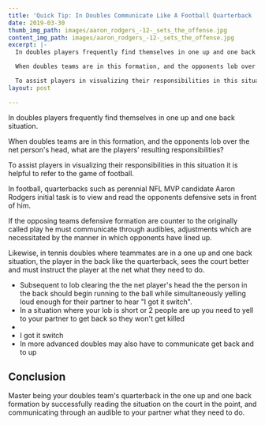 ```yaml
---
title: 'Quick Tip: In Doubles Communicate Like A Football Quarterback '
date: 2019-03-30
thumb_img_path: images/aaron_rodgers_-12-_sets_the_offense.jpg
content_img_path: images/aaron_rodgers_-12-_sets_the_offense.jpg
excerpt: |-
  In doubles players frequently find themselves in one up and one back situation.

  When doubles teams are in this formation, and the opponents lob over the net person's head, what are the players' resulting responsibilities?

  To assist players in visualizing their responsibilities in this situation it is helpful to refer to the game of football
layout: post

---
```

In doubles players frequently find themselves in one up and one back situation.

When doubles teams are in this formation, and the opponents lob over the net person's head, what are the players' resulting responsibilities?

To assist players in visualizing their responsibilities in this situation it is helpful to refer to the game of football.

In football, quarterbacks such as perennial NFL MVP candidate Aaron Rodgers initial task is to view and read the opponents defensive sets in front of him.

If the opposing teams defensive formation are counter to the originally called play he must communicate through audibles, adjustments which are necessitated by the manner in which opponents have lined up.

Likewise, in tennis doubles where teammates are in a one up and one back situation, the player in the back like the quarterback, sees the court better and must instruct the player at the net what they need to do.

* Subsequent to lob clearing the the net player's head the the person in the back should begin running to the ball while simultaneously yelling loud enough for their partner to hear "I got it switch".
* In a situation where your lob is short or 2 people are up you need to yell to your partner to get back so they won't get killed
* 
* I got it switch
* In more advanced doubles may also have to communicate get back and to up

## Conclusion

Master being your doubles team's quarterback in the one up and one back formation by successfully reading the situation on the court in the point, and communicating through an audible to your partner what they need to do.